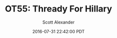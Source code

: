 ---
layout: podcast
title: "OT55: Thready For Hillary"
author: Scott Alexander
description: https://slatestarcodex.com/2016/07/31/ot55-thready-for-hillary/
date: 2016-07-31 22:42:00 PDT
length: 455437
duration: 114
guid: ot55-thready-for-hillary
---